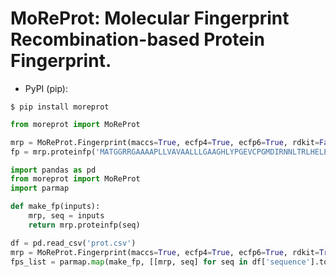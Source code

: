 # MoReProt: Molecular Fingerprint Recombination-based Protein Fingerprint.

* PyPI (pip):

```console
$ pip install moreprot
```


```python
from moreprot import MoReProt

mrp = MoReProt.Fingerprint(maccs=True, ecfp4=True, ecfp6=True, rdkit=False)
fp = mrp.proteinfp('MATGGRRGAAAAPLLVAVAALLLGAAGHLYPGEVCPGMDIRNNLTRLHELENCSVIEGHL')
```


```python
import pandas as pd
from moreprot import MoReProt
import parmap

def make_fp(inputs):
    mrp, seq = inputs
    return mrp.proteinfp(seq)

df = pd.read_csv('prot.csv')
mrp = MoReProt.Fingerprint(maccs=True, ecfp4=True, ecfp6=True, rdkit=True)
fps_list = parmap.map(make_fp, [[mrp, seq] for seq in df['sequence'].tolist()], pm_pbar=True, pm_processes=20)
```
